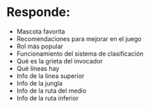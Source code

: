 # Responde:

* Mascota favorita
* Recomendaciones para mejorar en el juego
* Rol más popular
* Funcionamiento del sistema de clasificación
* Qué es la grieta del invocador
* Qué líneas hay
* Info de la linea superior
* Info de la jungla
* Info de la ruta del medio
* Info de la ruta inferior

